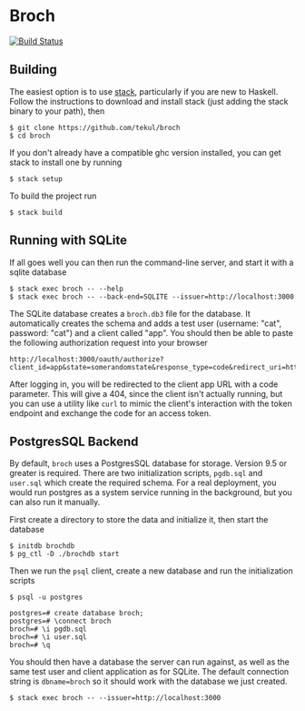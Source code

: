 Broch
=====

[![Build Status](https://travis-ci.org/tekul/broch.svg?branch=master)](https://travis-ci.org/tekul/broch)

Building
--------

The easiest option is to use [stack](http://docs.haskellstack.org/en/stable/README/#the-haskell-tool-stack), particularly if you are new to Haskell. Follow the instructions to download and install stack (just adding the stack binary to your path), then

    $ git clone https://github.com/tekul/broch
    $ cd broch

If you don't already have a compatible ghc version installed, you can get stack to install one by running

    $ stack setup

To build the project run

    $ stack build

Running with SQLite
-------------------

If all goes well you can then run the command-line server, and start it with a sqlite database

    $ stack exec broch -- --help
    $ stack exec broch -- --back-end=SQLITE --issuer=http://localhost:3000

The SQLite database creates a `broch.db3` file for the database. It automatically creates the schema and adds a test user (username: "cat", password: "cat") and a client called "app". You should then be able to paste the following authorization request into your browser

    http://localhost:3000/oauth/authorize?client_id=app&state=somerandomstate&response_type=code&redirect_uri=http%3A%2F%2Flocalhost:8080/app

After logging in, you will be redirected to the client app URL with a code parameter. This will give a 404, since the client isn't actually running, but you can use a utility like `curl` to mimic the client's interaction with the token endpoint and exchange the code for an access token.

PostgresSQL Backend
-------------------

By default, `broch` uses a PostgresSQL database for storage. Version 9.5 or greater is required. There are two initialization scripts, `pgdb.sql` and `user.sql` which create the required schema. For a real deployment, you would run postgres as a system service running in the background, but you can also run it manually.

First create a directory to store the data and initialize it, then start the database

    $ initdb brochdb
    $ pg_ctl -D ./brochdb start

Then we run the `psql` client, create a new database and run the initialization scripts

    $ psql -u postgres

    postgres=# create database broch;
    postgres=# \connect broch
    broch=# \i pgdb.sql
    broch=# \i user.sql
    broch=# \q

You should then have a database the server can run against, as well as the same test user and client application as for SQLite. The default connection string is `dbname=broch` so it should work with the database we just created.

    $ stack exec broch -- --issuer=http://localhost:3000

